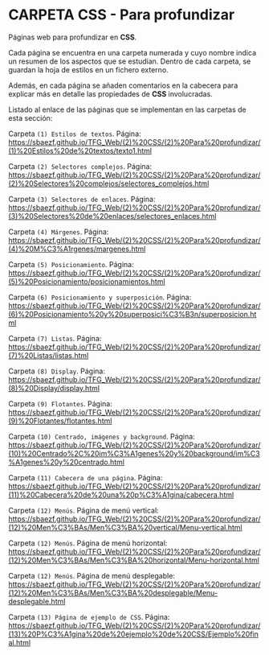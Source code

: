 ﻿# CARPETA CSS - Para profundizar
Páginas web para profundizar en **CSS**.

Cada página se encuentra en una carpeta numerada y cuyo nombre indica un resumen de los aspectos que se estudian. Dentro de cada carpeta, se guardan la hoja de estilos en un fichero externo.

Además, en cada página se añaden comentarios en la cabecera para explicar más en detalle las propiedades de **CSS** involucradas.

Listado al enlace de las páginas que se implementan en las carpetas de esta sección:

Carpeta `(1) Estilos de textos`. Página: https://sbaezf.github.io/TFG_Web/(2)%20CSS/(2)%20Para%20profundizar/(1)%20Estilos%20de%20textos/texto1.html

Carpeta `(2) Selectores complejos`. Página: https://sbaezf.github.io/TFG_Web/(2)%20CSS/(2)%20Para%20profundizar/(2)%20Selectores%20complejos/selectores_complejos.html

Carpeta `(3) Selectores de enlaces`. Página: https://sbaezf.github.io/TFG_Web/(2)%20CSS/(2)%20Para%20profundizar/(3)%20Selectores%20de%20enlaces/selectores_enlaces.html

Carpeta `(4) Márgenes`. Página: https://sbaezf.github.io/TFG_Web/(2)%20CSS/(2)%20Para%20profundizar/(4)%20M%C3%A1rgenes/margenes.html

Carpeta `(5) Posicionamiento`. Página: https://sbaezf.github.io/TFG_Web/(2)%20CSS/(2)%20Para%20profundizar/(5)%20Posicionamiento/posicionamientos.html

Carpeta `(6) Posicionamiento y superposición`. Página: https://sbaezf.github.io/TFG_Web/(2)%20CSS/(2)%20Para%20profundizar/(6)%20Posicionamiento%20y%20superposici%C3%B3n/superposicion.html

Carpeta `(7) Listas`. Página: https://sbaezf.github.io/TFG_Web/(2)%20CSS/(2)%20Para%20profundizar/(7)%20Listas/listas.html

Carpeta `(8) Display`. Página: https://sbaezf.github.io/TFG_Web/(2)%20CSS/(2)%20Para%20profundizar/(8)%20Display/display.html

Carpeta `(9) Flotantes`. Página: https://sbaezf.github.io/TFG_Web/(2)%20CSS/(2)%20Para%20profundizar/(9)%20Flotantes/flotantes.html

Carpeta `(10) Centrado, imágenes y background`. Página: https://sbaezf.github.io/TFG_Web/(2)%20CSS/(2)%20Para%20profundizar/(10)%20Centrado%2C%20im%C3%A1genes%20y%20background/im%C3%A1genes%20y%20centrado.html

Carpeta `(11) Cabecera de una página`. Página: https://sbaezf.github.io/TFG_Web/(2)%20CSS/(2)%20Para%20profundizar/(11)%20Cabecera%20de%20una%20p%C3%A1gina/cabecera.html

Carpeta `(12) Menús`. Página de menú vertical: https://sbaezf.github.io/TFG_Web/(2)%20CSS/(2)%20Para%20profundizar/(12)%20Men%C3%BAs/Men%C3%BA%20vertical/Menu-vertical.html

Carpeta `(12) Menús`. Página de menú horizontal: https://sbaezf.github.io/TFG_Web/(2)%20CSS/(2)%20Para%20profundizar/(12)%20Men%C3%BAs/Men%C3%BA%20horizontal/Menu-horizontal.html

Carpeta `(12) Menús`. Página de menú desplegable: https://sbaezf.github.io/TFG_Web/(2)%20CSS/(2)%20Para%20profundizar/(12)%20Men%C3%BAs/Men%C3%BA%20desplegable/Menu-desplegable.html

Carpeta `(13) Página de ejemplo de CSS`. Página: https://sbaezf.github.io/TFG_Web/(2)%20CSS/(2)%20Para%20profundizar/(13)%20P%C3%A1gina%20de%20ejemplo%20de%20CSS/Ejemplo%20final.html